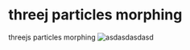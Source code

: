 # threej particles morphing
threejs particles morphing
![asdasdasdasd](https://github.com/deoximate/threejs_particles_morphing/assets/66080218/02c8d189-5197-4caa-8a42-48bf4d7dae3d)
